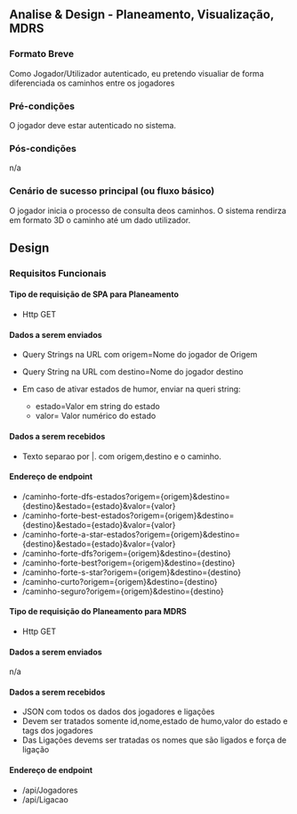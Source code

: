 
## Analise & Design - Planeamento, Visualização, MDRS

### Formato Breve
Como Jogador/Utilizador autenticado, eu pretendo visualiar de forma diferenciada os caminhos entre os jogadores


### Pré-condições
O jogador deve estar autenticado no sistema.

### Pós-condições
n/a

### Cenário de sucesso principal (ou fluxo básico)
O jogador inicia o processo de consulta deos caminhos.
O sistema rendirza em formato 3D o caminho até um dado utilizador.

## Design

### Requisitos Funcionais

#### Tipo de requisição de SPA para Planeamento
* Http GET

#### Dados a serem enviados
* Query Strings na URL com origem=Nome do jogador de Origem
* Query String na URL com destino=Nome do jogador destino

* Em caso de ativar estados de humor, enviar na queri string:
    * estado=Valor em string do estado
    * valor= Valor numérico do estado

#### Dados a serem recebidos

* Texto separao por |. com origem,destino e o caminho.

#### Endereço de endpoint
* /caminho-forte-dfs-estados?origem={origem}&destino={destino}&estado={estado}&valor={valor}
* /caminho-forte-best-estados?origem={origem}&destino={destino}&estado={estado}&valor={valor}
* /caminho-forte-a-star-estados?origem={origem}&destino={destino}&estado={estado}&valor={valor}
* /caminho-forte-dfs?origem={origem}&destino={destino}
* /caminho-forte-best?origem={origem}&destino={destino}
* /caminho-forte-s-star?origem={origem}&destino={destino}
* /caminho-curto?origem={origem}&destino={destino}
* /caminho-seguro?origem={origem}&destino={destino}



#### Tipo de requisição do Planeamento para MDRS
* Http GET

#### Dados a serem enviados
n/a

#### Dados a serem recebidos

* JSON com todos os dados dos jogadores e ligações
* Devem ser tratados somente id,nome,estado de humo,valor do estado e tags dos jogadores
* Das Ligações devems ser tratadas os nomes que são ligados e força de ligação

#### Endereço de endpoint

* /api/Jogadores
* /api/Ligacao